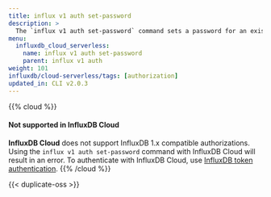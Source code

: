 ```yaml
---
title: influx v1 auth set-password
description: >
  The `influx v1 auth set-password` command sets a password for an existing authorization in the InfluxDB 1.x compatibility API.
menu:
  influxdb_cloud_serverless:
    name: influx v1 auth set-password
    parent: influx v1 auth
weight: 101
influxdb/cloud-serverless/tags: [authorization]
updated_in: CLI v2.0.3
---
```


{{% cloud %}}
#### Not supported in InfluxDB Cloud
**InfluxDB Cloud** does not support InfluxDB 1.x compatible authorizations.
Using the `influx v1 auth set-password` command with InfluxDB Cloud will result in an error.
To authenticate with InfluxDB Cloud, use [InfluxDB token authentication](/influxdb/cloud-serverless/admin/tokens/).
{{% /cloud %}}

{{< duplicate-oss >}}
